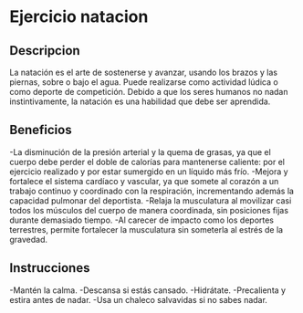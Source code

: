  # Ejercicio natacion

 ## Descripcion 

 La natación es el arte de sostenerse y avanzar, usando los brazos y las piernas, sobre o bajo el agua. Puede realizarse como actividad lúdica o como deporte de competición. Debido a que los seres humanos no nadan instintivamente, la natación es una habilidad que debe ser aprendida.

 ## Beneficios

-La disminución de la presión arterial y la quema de grasas, ya que el cuerpo debe perder el doble de calorías para mantenerse caliente: por el ejercicio realizado y por estar sumergido en un líquido más frío.
-Mejora y fortalece el sistema cardíaco y vascular, ya que somete al corazón a un trabajo continuo y coordinado con la respiración, incrementando además la capacidad pulmonar del deportista.
-Relaja la musculatura al movilizar casi todos los músculos del cuerpo de manera coordinada, sin posiciones fijas durante demasiado tiempo.
-Al carecer de impacto como los deportes terrestres, permite fortalecer la musculatura sin someterla al estrés de la gravedad.

## Instrucciones

-Mantén la calma.
-Descansa si estás cansado.
-Hidrátate.
-Precalienta y estira antes de nadar.
-Usa un chaleco salvavidas si no sabes nadar.

